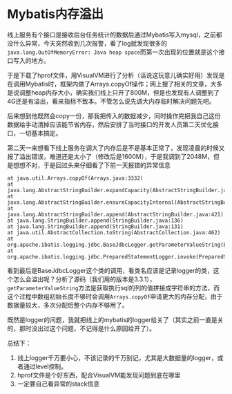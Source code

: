 # Mybatis内存溢出

线上服务有个接口是接收后台任务统计的数据后通过Mybatis写入mysql，之前都没什么异常，今天突然收到几次报警，看了log就发现很多的`java.lang.OutOfMemoryError: Java heap space`而第一次出现的位置就是这个接口写入的地方。

于是下载了hprof文件，用VisualVM进行了分析（话说这玩意儿确实好用）发现是在调用Mybatis时，框架内做了Arrays.copyOf操作；网上搜了相关的文章，大多是说调整heap内存大小，确实我们线上只开了800M，但是也发现有人调整到了4G还是有溢出，看来指标不致本。不管怎么说先调大内存临时解决问题先吧。

后来想到他既然会copy一份，那我把传入的数据减少，同时操作完把我自己这份数据给手动清掉应该能节省内存，然后安排了当时接口的开发人员第二天优化接口，一切基本搞定。

第二天一来想看下线上服务在调大了内存后是不是基本正常了，发现凌晨的时候又报了溢出错误，难道还是太小了（修改后是1600M），于是我调到了2048M，但是想想不对，于是回过头来仔细看了下前一天报错的异常信息

```
at java.util.Arrays.copyOf(Arrays.java:3332)
at java.lang.AbstractStringBuilder.expandCapacity(AbstractStringBuilder.java:137)
at java.lang.AbstractStringBuilder.ensureCapacityInternal(AbstractStringBuilder.java:121)
at java.lang.AbstractStringBuilder.append(AbstractStringBuilder.java:421)
at java.lang.StringBuilder.append(StringBuilder.java:136)
at java.lang.StringBuilder.append(StringBuilder.java:131)
at java.util.AbstractCollection.toString(AbstractCollection.java:462)
at org.apache.ibatis.logging.jdbc.BaseJdbcLogger.getParameterValueString(BaseJdbcLogger.java:111)
at org.apache.ibatis.logging.jdbc.PreparedStatementLogger.invoke(PreparedStatementLogger.java:52)
```
看到最后是BaseJdbcLogger这个类的调用，看类名应该是记录logger的类，这个怎么会溢出呢？分析了源码（我们用的版本是3.3.1），`getParameterValueString`方法是获取执行sql的列的值拼接成字符串的方法，而这个过程中数组初始长度不够时会调用`Arrays.copyOf`申请更大的内存分配，由于数据量较大，多次分配后整个内存不够用了。

既然是logger的问题，我就把线上的mybatis的logger给关了（其实之前一直是关的，那时没出过这个问题，不记得是什么原因给开了）。

总结下：
1. 线上logger千万要小心，不该记录的千万别记，尤其是大数据量的logger，或者通过level控制。
2. hprof文件是个好东西，配合VisualVM能发现问题到底在哪里
3. 一定要自己看异常的stack信息
